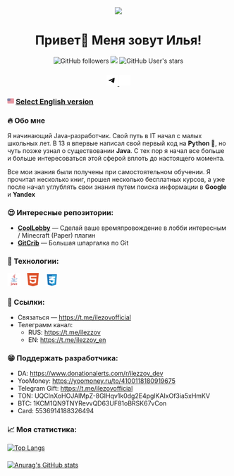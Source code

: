 
<div align="center">
    <img src="https://i.pinimg.com/originals/28/2d/7d/282d7d14a8b622dbff8cc0c43a5539fa.gif">
</div>

<h1 align="center">Привет👋 Меня зовут Илья!</h1>

<div align="center">
  <img alt="GitHub followers" src="https://img.shields.io/github/followers/ilezzov-code">
  <img src="https://komarev.com/ghpvc/?username=ilezzov-code&color=orange"/>
  <img alt="GitHub User's stars" src="https://img.shields.io/github/stars/ilezzov-code">

</div>

###

<div align="center">
  <a href="https://t.me/ilezovofficial">
    <img src="https://raw.githubusercontent.com/ilezzov-code/ilezzov-code/aa47ccb88cde93b917537af6b2eb1210d2798f49/img/tgWhite.svg" height="25">
  </a>
  <a href="https://vk.com/ilezovofficial">
    <img src="https://raw.githubusercontent.com/ilezzov-code/ilezzov-code/aa47ccb88cde93b917537af6b2eb1210d2798f49/img/vkWhite.svg" height="25">
  </a>
</div>

### <img src = "img/flags/en.svg" width=15px>  [Select English version](https://github.com/ilezzov-code)

### 🔥 Обо мне

Я начинающий Java-разработчик. Свой путь в IT начал с малых школьных лет. В 13 я впервые написал свой первый код на **Python 🐍**, но чуть позже узнал о существовании **Java**. С тех пор я начал все больше и больше интересоваться этой сферой вплоть до настоящего момента.

Все мои знания были получены при самостоятельном обучении. Я прочитал несколько книг, прошел несколько бесплатных курсов, а уже после начал углублять свои знания путем поиска информации в **Google** и **Yandex**

### 😍 Интересные репозитории:

- **[CoolLobby](https://github.com/ilezzov-code/CoolLobby)** — Сделай ваше времяпровождение в лобби интересным / Minecraft (Paper) плагин
- **[GitCrib](https://github.com/ilezzov-code/GitCrib)** — Большая шпаргалка по Git

### 👾 Технологии:

<div>
  <img src="https://raw.githubusercontent.com/ilezzov-code/ilezzov-code/514922e3eb0d599db87d600c87db9ad33c72ff4b/img/java.svg" height="30">
  <img width="5">
  <img src="https://raw.githubusercontent.com/ilezzov-code/ilezzov-code/514922e3eb0d599db87d600c87db9ad33c72ff4b/img/html5.svg" height="30">
  <img width="5">
  <img src="https://raw.githubusercontent.com/ilezzov-code/ilezzov-code/514922e3eb0d599db87d600c87db9ad33c72ff4b/img/css.svg" height="30">
</div>

### 💼 Ссылки:
* Связаться — https://t.me/ilezovofficial
* Телеграмм канал:
    * RUS: https://t.me/ilezzov
    * EN: https://t.me/ilezzov_en

### 😁 Поддержать разработчика:
* DA: https://www.donationalerts.com/r/ilezzov_dev
* YooMoney: https://yoomoney.ru/to/4100118180919675
* Telegram Gift: https://t.me/ilezovofficial
* TON: UQCInXoHOJAlMpZ-8GIHqv1k0dg2E4pglKAIxOf3ia5xHmKV
* BTC: 1KCM1QN9TNYRevvQD63UF81oBRSK67vCon
* Card: 5536914188326494

### 📈 Моя статистика:
[![Top Langs](https://github-readme-stats.vercel.app/api/top-langs/?username=ilezzov-code&layout=compact)](https://github.com/anuraghazra/github-readme-stats)

###

[![Anurag's GitHub stats](https://github-readme-stats.vercel.app/api?username=ilezzov-code)](https://github.com/anuraghazra/github-readme-stats)

